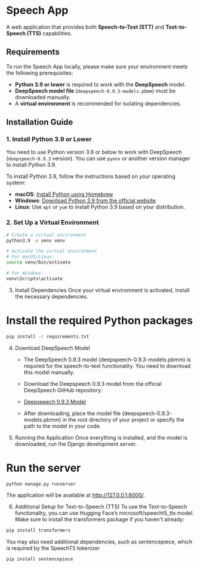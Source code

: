 # Speech App

A web application that provides both **Speech-to-Text (STT)** and **Text-to-Speech (TTS)** capabilities.

## Requirements

To run the Speech App locally, please make sure your environment meets the following prerequisites:

- **Python 3.9 or lower** is required to work with the **DeepSpeech** model.
- **DeepSpeech model file** (`deepspeech-0.9.3-models.pbmm`) must be downloaded manually.
- A **virtual environment** is recommended for isolating dependencies.

## Installation Guide

### 1. Install Python 3.9 or Lower

You need to use Python version 3.9 or below to work with DeepSpeech (`deepspeech-0.9.3` version). You can use `pyenv` or another version manager to install Python 3.9.

To install Python 3.9, follow the instructions based on your operating system:

- **macOS**: [Install Python using Homebrew](https://brew.sh/)
- **Windows**: [Download Python 3.9 from the official website](https://www.python.org/downloads/release/python-3910/)
- **Linux**: Use `apt` or `yum` to install Python 3.9 based on your distribution.

### 2. Set Up a Virtual Environment

```bash
# Create a virtual environment
python3.9 -m venv venv

# Activate the virtual environment
# For macOS/Linux:
source venv/bin/activate

# For Windows:
venv\Scripts\activate
```

3. Install Dependencies
   Once your virtual environment is activated, install the necessary dependencies.

# Install the required Python packages

```bash
pip install -r requirements.txt
```

4. Download DeepSpeech Model

   - The DeepSpeech 0.9.3 model (deepspeech-0.9.3-models.pbmm) is required for the speech-to-text functionality. You need to download this model manually.

   - Download the Deepspeech 0.9.3 model from the official DeepSpeech GitHub repository:

   - [Deepspeech 0.9.3 Model](https://github.com/mozilla/DeepSpeech/releases/tag/v0.9.3)

   - After downloading, place the model file (deepspeech-0.9.3-models.pbmm) in the root directory of your project or specify the path to the model in your code.

5. Running the Application
   Once everything is installed, and the model is downloaded, run the Django development server.

# Run the server

```bash
python manage.py runserver
```

The application will be available at http://127.0.0.1:8000/.

6. Additional Setup for Text-to-Speech (TTS)
   To use the Text-to-Speech functionality, you can use Hugging Face’s microsoft/speecht5_tts model. Make sure to install the transformers package if you haven't already:

```bash
pip install transformers
```

You may also need additional dependencies, such as sentencepiece, which is required by the SpeechT5 tokenizer

```bash
pip install sentencepiece
```
